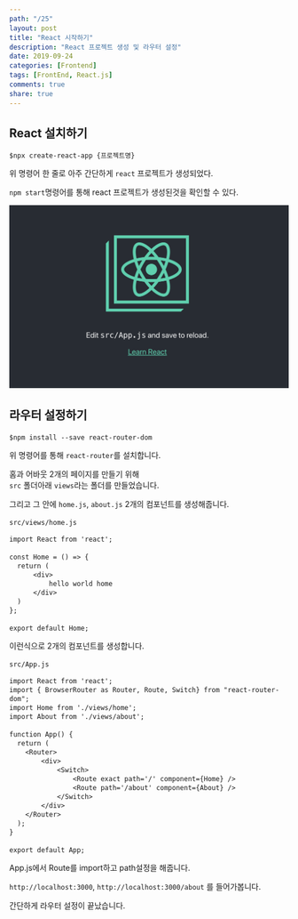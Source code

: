 ```yaml
---
path: "/25"
layout: post
title: "React 시작하기"
description: "React 프로젝트 생성 및 라우터 설정"
date: 2019-09-24
categories: [Frontend]
tags: [FrontEnd, React.js]
comments: true
share: true
---
```


## React 설치하기

```
$npx create-react-app {프로젝트명}
```

위 명령어 한 줄로 아주 간단하게 `react` 프로젝트가 생성되었다.


`npm start`명령어를 통해 react 프로젝트가 생성된것을 확인할 수 있다.

![image](/images/post_12_react_basic/setup_1.png)

## 라우터 설정하기

```
$npm install --save react-router-dom
```

위 명령어를 통해 `react-router`를 설치합니다.

홈과 어바웃 2개의 페이지를 만들기 위해  
`src` 폴더아래 `views`라는 폴더를 만들었습니다.

그리고 그 안에 `home.js`, `about.js` 2개의 컴포넌트를 생성해줍니다.

`src/views/home.js`
```
import React from 'react';

const Home = () => {
  return (
      <div>
          hello world home
      </div>
  )
};

export default Home;
```


이런식으로 2개의 컴포넌트를 생성합니다.

`src/App.js`
```
import React from 'react';
import { BrowserRouter as Router, Route, Switch} from "react-router-dom";
import Home from './views/home';
import About from './views/about';

function App() {
  return (
    <Router>
        <div>
            <Switch>
                <Route exact path='/' component={Home} />
                <Route path='/about' component={About} />
            </Switch>
        </div>
    </Router>
  );
}

export default App;
```

App.js에서 Route를 import하고 path설정을 해줍니다.

`http://localhost:3000`, `http://localhost:3000/about` 를 들어가봅니다.

간단하게 라우터 설정이 끝났습니다.